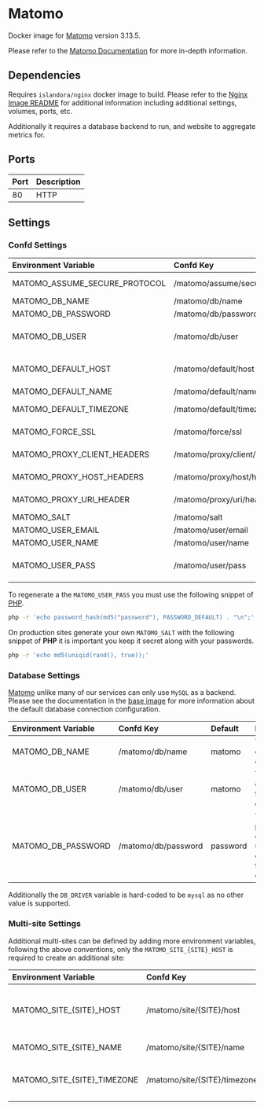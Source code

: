 # Matomo

Docker image for [Matomo] version 3.13.5.

Please refer to the [Matomo Documentation] for more in-depth information.

## Dependencies

Requires `islandora/nginx` docker image to build. Please refer to the
[Nginx Image README](../nginx/README.md) for additional information including
additional settings, volumes, ports, etc.

Additionally it requires a database backend to run, and  website to aggregate
metrics for.

## Ports

| Port | Description |
| :--- | :---------- |
| 80   | HTTP        |

## Settings

### Confd Settings

| Environment Variable          | Confd Key                      | Default                                                      | Description                                                   |
| :---------------------------- | :----------------------------- | :----------------------------------------------------------- | :------------------------------------------------------------ |
| MATOMO_ASSUME_SECURE_PROTOCOL | /matomo/assume/secure/protocol | 1                                                            | <https://matomo.org/faq/how-to-install/faq_98/>               |
| MATOMO_DB_NAME                | /matomo/db/name                | matomo                                                       | The database name                                             |
| MATOMO_DB_PASSWORD            | /matomo/db/password            | password                                                     | The database user password                                    |
| MATOMO_DB_USER                | /matomo/db/user                | matomo                                                       | The user to create / use when interacting with the database   |
| MATOMO_DEFAULT_HOST           | /matomo/default/host           | islandora.traefik.me                                         | The URL of the default site for which to gather metrics for   |
| MATOMO_DEFAULT_NAME           | /matomo/default/name           | Islandora                                                    | The name of the default site                                  |
| MATOMO_DEFAULT_TIMEZONE       | /matomo/default/timezone       | America/Halifax                                              | The timezone where the default site is hosted                 |
| MATOMO_FORCE_SSL              | /matomo/force/ssl              | 1                                                            | <https://matomo.org/faq/how-to/faq_91/>                       |
| MATOMO_PROXY_CLIENT_HEADERS   | /matomo/proxy/client/headers   | HTTP_X_FORWARDED_FOR                                         | <https://matomo.org/faq/how-to-install/faq_98/>               |
| MATOMO_PROXY_HOST_HEADERS     | /matomo/proxy/host/headers     | HTTP_X_FORWARDED_HOST                                        | <https://matomo.org/faq/how-to-install/faq_98/>               |
| MATOMO_PROXY_URI_HEADER       | /matomo/proxy/uri/header       | 1                                                            | <https://matomo.org/faq/how-to-install/faq_98/>               |
| MATOMO_SALT                   | /matomo/salt                   | 5a472390550bd59e4428a41aa472137b                             | Used to generate hashes.                                      |
| MATOMO_USER_EMAIL             | /matomo/user/email             | admin@example.org                                            | The site administrator email                                  |
| MATOMO_USER_NAME              | /matomo/user/name              | admin                                                        | The site administrator user                                   |
| MATOMO_USER_PASS              | /matomo/user/pass              | $2y$10$S38e7HPM9LI3aOIvcnRsfuMCm4ipNP572QsvbCK60upoHVJ61hMrS | The site administrator's password (See how to generate below) |

To regenerate a the `MATOMO_USER_PASS` you must use the following snippet of
[PHP](https://matomo.org/faq/how-to/faq_191/).

```bash
php -r 'echo password_hash(md5("password"), PASSWORD_DEFAULT) . "\n";'
```

On production sites generate your own `MATOMO_SALT` with the following snippet
of **PHP** it is important you keep it secret along with your passwords.

```bash
php -r 'echo md5(uniqid(rand(), true));'
```

### Database Settings

[Matomo] unlike many of our services can only use `MySQL` as a backend. Please see
the documentation in the [base image] for more information about the default
database connection configuration.

| Environment Variable | Confd Key           | Default  | Description                                              |
| :------------------- | :------------------ | :------- | :------------------------------------------------------- |
| MATOMO_DB_NAME       | /matomo/db/name     | matomo   | The name of the database                                 |
| MATOMO_DB_USER       | /matomo/db/user     | matomo   | The user to connect to the database                      |
| MATOMO_DB_PASSWORD   | /matomo/db/password | password | The password of the user used to connect to the database |

Additionally the `DB_DRIVER` variable is hard-coded to be `mysql` as no other value is supported.

### Multi-site Settings

Additional multi-sites can be defined by adding more environment variables,
following the above conventions, only the `MATOMO_SITE_{SITE}_HOST` is required
to create an additional site:

| Environment Variable        | Confd Key                    | Default         | Description                                         |
| :-------------------------- | :--------------------------- | :-------------- | :-------------------------------------------------- |
| MATOMO_SITE_{SITE}_HOST     | /matomo/site/{SITE}/host     |                 | The URL of the site for which to gather metrics for |
| MATOMO_SITE_{SITE}_NAME     | /matomo/site/{SITE}/name     | {SITE}          | The name of the site                                |
| MATOMO_SITE_{SITE}_TIMEZONE | /matomo/site/{SITE}/timezone | America/Halifax | The timezone the site is hosted in                  |

[base image]: ../base/README.md
[Matomo Documentation]: https://matomo.org/docs/
[Matomo]: https://matomo.org/
